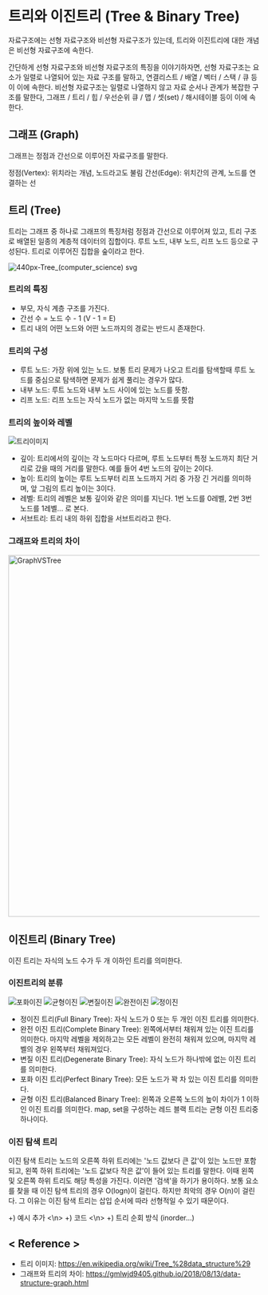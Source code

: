 # 트리와 이진트리 (Tree & Binary Tree)

자료구조에는 선형 자료구조와 비선형 자료구조가 있는데, 트리와 이진트리에 대한 개념은 비선형 자료구조에 속한다.

간단하게 선형 자료구조와 비선형 자료구조의 특징을 이야기하자면,
선형 자료구조는 요소가 일렬로 나열되어 있는 자료 구조를 말하고, 연결리스트 / 배열 / 벡터 / 스택 / 큐 등이 이에 속한다.
비선형 자료구조는 일렬로 나열하지 않고 자료 순서나 관계가 복잡한 구조를 말한다, 그래프 / 트리 / 힙 / 우선순위 큐 / 맵 / 셋(set) / 해시테이블 등이 이에 속한다.


## 그래프 (Graph)

그래프는 정점과 간선으로 이루어진 자료구조를 말한다.

정점(Vertex): 위치라는 개념, 노드라고도 불림
간선(Edge): 위치간의 관계, 노드를 연결하는 선


## 트리 (Tree)

트리는 그래프 중 하나로 그래프의 특징처럼 정점과 간선으로 이루어져 있고, 트리 구조로 배열된 일종의 계층적 데이터의 집합이다. 루트 노드, 내부 노드, 리프 노드 등으로 구성된다.
트리로 이루어진 집합을 숲이라고 한다.

![440px-Tree_(computer_science) svg](https://user-images.githubusercontent.com/66079439/182035544-b38c3bca-09ce-407e-879c-74effa651f7c.png)


### 트리의 특징
  - 부모, 자식 계층 구조를 가진다.
  - 간선 수 = 노드 수 - 1 (V - 1 = E)
  - 트리 내의 어떤 노드와 어떤 노드까지의 경로는 반드시 존재한다.

### 트리의 구성
  - 루트 노드: 가장 위에 있는 노드. 보통 트리 문제가 나오고 트리를 탐색할때 루트 노드를 중심으로 탐색하면 문제가 쉽게 풀리는 경우가 많다.
  - 내부 노드: 루트 노드와 내부 노드 사이에 있는 노드를 뜻함.
  - 리프 노드: 리프 노드는 자식 노드가 없는 마지막 노드를 뜻함

### 트리의 높이와 레벨

![트리이미지](https://user-images.githubusercontent.com/66079439/182036191-61d94cb0-d140-4039-abc5-b16eb928b6aa.jpeg)

  - 깊이: 트리에서의 깊이는 각 노드마다 다르며, 루트 노드부터 특정 노드까지 최단 거리로 갔을 때의 거리를 말한다. 예를 들어 4번 노드의 깊이는 2이다.
  - 높이: 트리의 높이는 루트 노드부터 리프 노드까지 거리 중 가장 긴 거리를 의미하며, 앞 그림의 트리 높이는 3이다.
  - 레벨: 트리의 레벨은 보통 깊이와 같은 의미를 지닌다. 1번 노드를 0레벨, 2번 3번 노드를 1레벨... 로 본다.
  - 서브트리: 트리 내의 하위 집합을 서브트리라고 한다.

### 그래프와 트리의 차이

<img width="723" alt="GraphVSTree" src="https://user-images.githubusercontent.com/66079439/182036382-f9d15f22-d2af-4495-947f-46ce4f94ca5f.png">


## 이진트리 (Binary Tree)

이진 트리는 자식의 노드 수가 두 개 이하인 트리를 의미한다.


### 이진트리의 분류
![포화이진](https://user-images.githubusercontent.com/66079439/182036861-34752989-cf75-44d2-aabf-56633823d5c9.jpeg)
![균형이진](https://user-images.githubusercontent.com/66079439/182036852-a17d600e-0f58-4244-9cfc-f9a8e9ff01a2.jpeg)
![변질이진](https://user-images.githubusercontent.com/66079439/182036857-28535907-df9f-4848-8e20-9df76b0bb581.jpeg)
![완전이진](https://user-images.githubusercontent.com/66079439/182036858-149e781d-71ee-4910-bfd6-8b48cbc6ffcd.jpeg)
![정이진](https://user-images.githubusercontent.com/66079439/182036859-13fd8422-bf89-4b17-9bfb-ae65710c5c96.jpeg)

  - 정이진 트리(Full Binary Tree): 자식 노드가 0 또는 두 개인 이진 트리를 의미한다.
  - 완전 이진 트리(Complete Binary Tree): 왼쪽에서부터 채워져 있는 이진 트리를 의미한다. 마지막 레벨을 제외하고는 모든 레벨이 완전히 채워져 있으며, 마지막 레벨의 경우 왼쪽부터 채워져있다.
  - 변질 이진 트리(Degenerate Binary Tree): 자식 노드가 하나밖에 없는 이진 트리를 의미한다.
  - 포화 이진 트리(Perfect Binary Tree): 모든 노드가 꽉 차 있는 이진 트리를 의미한다.
  - 균형 이진 트리(Balanced Binary Tree): 왼쪽과 오른쪽 노드의 높이 차이가 1 이하인 이진 트리를 의미한다. map, set을 구성하는 레드 블랙 트리는 균형 이진 트리중 하나이다.

### 이진 탐색 트리

이진 탐색 트리는 노드의 오른쪽 하위 트리에는 '노드 값보다 큰 값'이 있는 노드만 포함되고, 왼쪽 하위 트리에는 '노드 값보다 작은 값'이 들어 있는 트리를 말한다.
이때 왼쪽 및 오른쪽 하위 트리도 해당 특성을 가진다. 이러면 '검색'을 하기가 용이하다.
보통 요소를 찾을 때 이진 탐색 트리의 경우 O(logn)이 걸린다. 하지만 최악의 경우 O(n)이 걸린다.
그 이유는 이진 탐색 트리는 삽입 순서에 따라 선형적일 수 있기 때문이다.

+) 예시 추가 <\n>
+) 코드 <\n>
+) 트리 순회 방식 (inorder...)

## < Reference >

  - 트리 이미지: https://en.wikipedia.org/wiki/Tree_%28data_structure%29
  - 그래프와 트리의 차이: https://gmlwjd9405.github.io/2018/08/13/data-structure-graph.html

